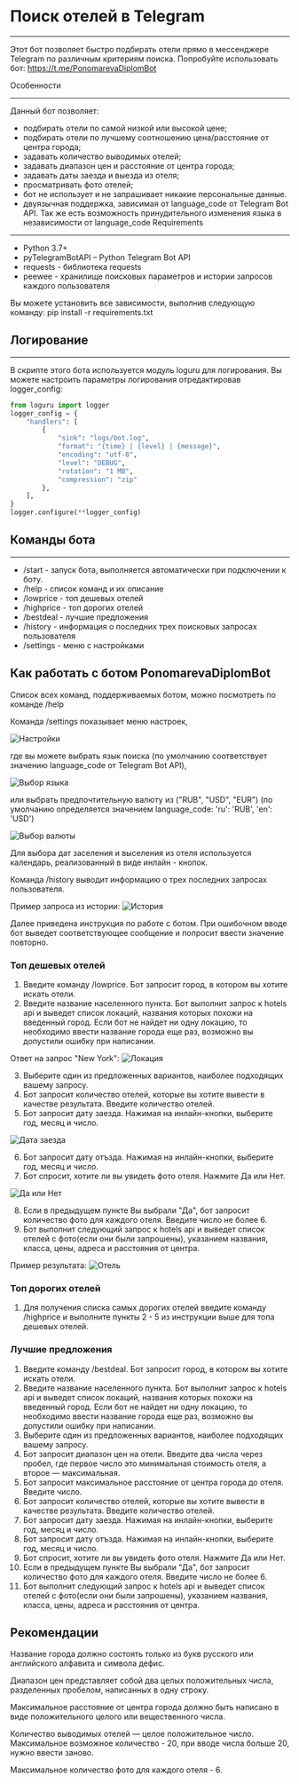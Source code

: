 # **Поиск отелей в Telegram**
___
Этот бот позволяет быстро подбирать отели прямо в мессенджере Telegram по различным критериям поиска. 
Попробуйте использовать бот: https://t.me/PonomarevaDiplomBot

Особенности
___
Данный бот позволяет:

* подбирать отели по самой низкой или высокой цене;
* подбирать отели по лучшему соотношению цена/расстояние от центра города;
* задавать количество выводимых отелей;
* задавать диапазон цен и расстояние от центра города;
* задавать даты заезда и выезда из отеля;
* просматривать фото отелей;
* бот не использует и не запрашивает никакие персональные данные.
* двуязычная поддержка, зависимая от language_code от Telegram Bot API. Так же есть возможность принудительного 
изменения языка в независимости от language_code
Requirements
___
* Python 3.7+
* pyTelegramBotAPI – Python Telegram Bot API
* requests - библиотека requests
* peewee - хранилище поисковых параметров и истории запросов каждого пользователя

Вы можете установить все зависимости, выполнив следующую команду: pip install -r requirements.txt

## Логирование
____
В скрипте этого бота используется модуль loguru для логирования. Вы можете настроить параметры логирования 
отредактировав logger_config:

```python
from loguru import logger
logger_config = {
    "handlers": [
        {
            "sink": "logs/bot.log", 
            "format": "{time} | {level} | {message}", 
            "encoding": "utf-8", 
            "level": "DEBUG",
            "rotation": "1 MB", 
            "compression": "zip"
        },
    ],
}
logger.configure(**logger_config)
```
## Команды бота
___
* /start - запуск бота, выполняется автоматически при подключении к боту.
* /help - список команд и их описание
* /lowprice - топ дешевых отелей
* /highprice - топ дорогих отелей
* /bestdeal - лучшие предложения
* /history - информация о последних трех поисковых запросах пользователя
* /settings - меню с настройками
## Как работать с ботом PonomarevaDiplomBot
Список всех команд, поддерживаемых ботом, можно посмотреть по команде /help 

Команда /settings показывает меню настроек,

![Настройки](imgs/Settings.png)

где вы можете выбрать язык поиска (по умолчанию соответствует значению language_code от Telegram Bot API),

![Выбор языка](imgs/Language.png)

или выбрать предпочтительную валюту из ("RUB", "USD", "EUR") (по умолчанию определяется значением language_code: 'ru': 'RUB', 'en': 'USD')

![Выбор валюты](imgs/Currency.png)

Для выбора дат заселения и выселения из отеля используется календарь, реализованный в виде инлайн - кнопок.

Команда /history выводит информацию о трех последних запросах пользователя.

Пример запроса из истории: ![История](imgs/History.png)

Далее приведена инструкция по работе с ботом. При ошибочном вводе бот выведет соответствующее сообщение и 
попросит ввести значение повторно.

### Топ дешевых отелей
1. Введите команду /lowprice. Бот запросит город, в котором вы хотите искать отели.
2. Введите название населенного пункта. Бот выполнит запрос к hotels api и выведет список локаций, названия которых похожи на введенный город. Если бот не найдет ни одну локацию, то необходимо ввести название города еще раз, возможно вы допустили ошибку при написании.

Ответ на запрос "New York": ![Локация](imgs/Location.png)

3. Выберите один из предложенных вариантов, наиболее подходящих вашему запросу.
4. Бот запросит количество отелей, которые вы хотите вывести в качестве результата. Введите количество отелей.
5. Бот запросит дату заезда. Нажимая на инлайн-кнопки, выберите год, месяц и число.

![Дата заезда](imgs/Calendar.png)

6. Бот запросит дату отъзда. Нажимая на инлайн-кнопки, выберите год, месяц и число.
7. Бот спросит, хотите ли вы увидеть фото отеля. Нажмите Да или Нет.

![Да или Нет](imgs/YesNo.png)

8. Если в предыдущем пункте Вы выбрали "Да", бот запросит количество фото для каждого отеля. Введите число не более 6.
9. Бот выполнит следующий запрос к hotels api и выведет список отелей с фото(если они были запрошены), 
указанием названия, класса, цены, адреса и расстояния от центра.

Пример результата: ![Отель](imgs/Hotel.png)

### Топ дорогих отелей
1. Для получения списка самых дорогих отелей введите команду /highprice и выполните пункты 2 - 5 из инструкции выше 
для топа дешевых отелей.

### Лучшие предложения
1. Введите команду /bestdeal. Бот запросит город, в котором вы хотите искать отели.
2. Введите название населенного пункта. Бот выполнит запрос к hotels api и выведет список локаций, названия которых похожи на введенный город. Если бот не найдет ни одну локацию, то необходимо ввести название города еще раз, возможно вы допустили ошибку при написании.
3. Выберите один из предложенных вариантов, наиболее подходящих вашему запросу.
4. Бот запросит диапазон цен на отели. Введите два числа через пробел, где первое число это минимальная стоимость отеля, а второе — максимальная.
5. Бот запросит максимальное расстояние от центра города до отеля. Введите число.
6. Бот запросит количество отелей, которые вы хотите вывести в качестве результата. Введите количество отелей.
7. Бот запросит дату заезда. Нажимая на инлайн-кнопки, выберите год, месяц и число.
8. Бот запросит дату отъзда. Нажимая на инлайн-кнопки, выберите год, месяц и число.
9. Бот спросит, хотите ли вы увидеть фото отеля. Нажмите Да или Нет.
10. Если в предыдущем пункте Вы выбрали "Да", бот запросит количество фото для каждого отеля. Введите число не более 6.
11. Бот выполнит следующий запрос к hotels api и выведет список отелей с фото(если они были запрошены), 
указанием названия, класса, цены, адреса и расстояния от центра.

## Рекомендации
Название города должно состоять только из букв русского или английского алфавита и символа дефис. 

Диапазон цен представляет собой два целых положительных числа, разделенных пробелом, написанных в одну строку. 

Максимальное расстояние от центра города должно быть написано в виде положительного целого или вещественного 
числа. 

Количество выводимых отелей — целое положительное число. Максимальное возможное количество - 20, 
при вводе числа больше 20, нужно ввести заново. 

Максимальное количество фото для каждого отеля - 6.
